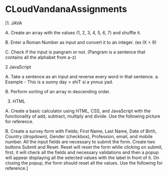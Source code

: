 # CLoudVandanaAssignments

[1. JAVA 

   A. Create an array with the values (1, 2, 3, 4, 5, 6, 7) and shuffle it. 
   
   B. Enter a Roman Number as input and convert it to an integer. (ex IX = 9) 
   
   C. Check if the input is pangram or not. (Pangram is a sentence that contains all the alphabet
     from a-z) 
     
2 JavaScript

  A. Take a sentence as an input and reverse every word in that sentence.
    a. Example - This is a sunny day > shiT si a ynnus yad.
    
  B. Perform sorting of an array in descending order.
  
  3. HTML
     
   A. Create a basic calculator using HTML, CSS, and JavaScript with the functionality of add, 
     subtract, multiply and divide. Use the following picture for reference.
     
   B. Create a survey form with Fields; First Name, Last Name, Date of Birth, Country (dropdown), 
     Gender (checkbox), Profession, email, and mobile number. All the input fields are 
     necessary to submit the form. Create two buttons Submit and Reset. Reset will reset the 
     form while clicking on submit, first, it will check all the fields and necessary validations and 
     then a popup will appear displaying all the selected values with the label in front of it. On 
     closing the popup, the form should reset all the values. Use the following for reference.]
